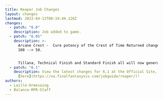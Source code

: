 ```yaml
---
title: Reaper Job Changes
layout: changes
lastmod: 2022-04-12T00:19:49.126Z
changes:
  - patch: "6.0"
    description: Job added to game.
  - patch: "6.05"
    description: >-
      Arcane Crest -  Cure potency of the Crest of Time Returned changed from
      100 --> 50.


      Tillana, Technical Finish and Standard Finish all will now generate Immortal Sacrifices.
  - patch: "6.1"
    description: View the latest changes for 6.1 at the Official Site, located
      [here](https://na.finalfantasyxiv.com/jobguide/reaper/)!
authors:
  - Laille-Ormesaing
  - Balance-RPR-Staff
---
```

